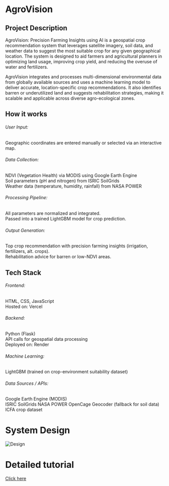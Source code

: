 # AgroVision
## Project Description
AgroVision: Precision Farming Insights using AI is a geospatial crop recommendation system that leverages satellite imagery, soil data, and weather data to suggest the most suitable crop for any given geographical location. The system is designed to aid farmers and agricultural planners in optimizing land usage, improving crop yield, and reducing the overuse of water and fertilizers.

AgroVision integrates and processes multi-dimensional environmental data from globally available sources and uses a machine learning model to deliver accurate, location-specific crop recommendations. It also identifies barren or underutilized land and suggests rehabilitation strategies, making it scalable and applicable across diverse agro-ecological zones.

## How it works
###### User Input: 
Geographic coordinates are entered manually or selected via an interactive map.

###### Data Collection:
NDVI (Vegetation Health) via MODIS using Google Earth Engine  
Soil parameters (pH and nitrogen) from ISRIC SoilGrids  
Weather data (temperature, humidity, rainfall) from NASA POWER

###### Processing Pipeline:
All parameters are normalized and integrated.  
Passed into a trained LightGBM model for crop prediction.

###### Output Generation:
Top crop recommendation with precision farming insights (irrigation, fertilizers, alt. crops).  
Rehabilitation advice for barren or low-NDVI areas.

## Tech Stack
###### Frontend: 
HTML, CSS, JavaScript  
Hosted on: Vercel

###### Backend: 
Python (Flask)  
API calls for geospatial data processing  
Deployed on: Render

###### Machine Learning: 
LightGBM (trained on crop-environment suitability dataset)

###### Data Sources / APIs:
Google Earth Engine (MODIS)  
ISRIC SoilGrids
NASA POWER
OpenCage Geocoder (fallback for soil data)
ICFA crop dataset

# System Design
![Design](https://github.com/user-attachments/assets/4c3cb6c8-4a85-4a9a-9508-cd01909bfde0)

# Detailed tutorial
[Click here](https://code2tutorial.com/tutorial/f0a4b02a-f08c-4e9e-be94-c2817f4d0f18/index.md)

